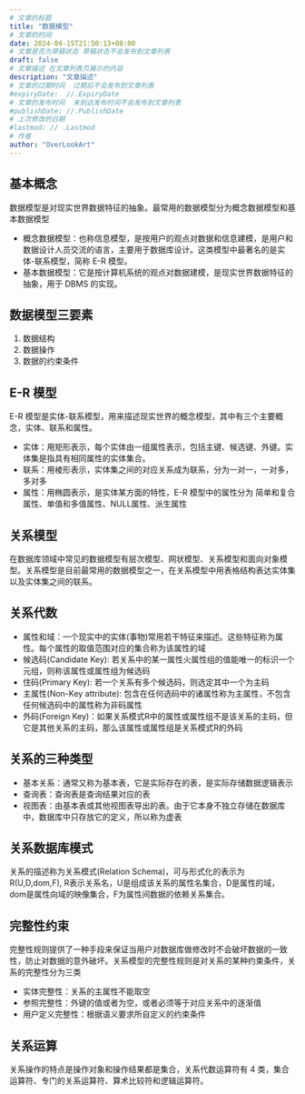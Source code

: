 ```yaml
---
# 文章的标题
title: "数据模型"
# 文章的时间
date: 2024-04-15T21:50:13+08:00
# 文章是否为草稿状态 草稿状态不会发布到文章列表
draft: false
# 文章描述 在文章列表页展示的内容
description: "文章描述"
# 文章的过期时间  过期后不会发布到文章列表
#expiryDate:  //.ExpiryDate
# 文章的发布时间  未到达发布时间不会发布到文章列表
#publishDate: //.PublishDate
# 上次修改的日期
#lastmod: // .Lastmod
# 作者
author: "OverLookArt"
---
```


## 基本概念

数据模型是对现实世界数据特征的抽象。最常用的数据模型分为概念数据模型和基本数据模型

* 概念数据模型：也称信息模型，是按用户的观点对数据和信息建模，是用户和数据设计人员交流的语言，主要用于数据库设计。这类模型中最著名的是实体-联系模型，简称 E-R 模型。
* 基本数据模型：它是按计算机系统的观点对数据建模，是现实世界数据特征的抽象，用于 DBMS 的实现。

## 数据模型三要素

1. 数据结构
2. 数据操作
3. 数据的约束条件

## E-R 模型

E-R 模型是实体-联系模型，用来描述现实世界的概念模型，其中有三个主要概念，实体、联系和属性。

* 实体：用矩形表示，每个实体由一组属性表示，包括主键、候选键、外键。实体集是指具有相同属性的实体集合。
* 联系：用棱形表示，实体集之间的对应关系成为联系，分为一对一，一对多，多对多
* 属性：用椭圆表示，是实体某方面的特性，E-R 模型中的属性分为 简单和复合属性、单值和多值属性、NULL属性、派生属性

## 关系模型

在数据库领域中常见的数据模型有层次模型、网状模型、关系模型和面向对象模型。关系模型是目前最常用的数据模型之一，在关系模型中用表格结构表达实体集以及实体集之间的联系。

## 关系代数

* 属性和域：一个现实中的实体(事物)常用若干特征来描述。这些特征称为属性。每个属性的取值范围对应的集合称为该属性的域 
* 候选码(Candidate Key): 若关系中的某一属性火属性组的值能唯一的标识一个元组，则称该属性或属性组为候选码
* 住码(Primary Key): 若一个关系有多个候选码，则选定其中一个为主码
* 主属性(Non-Key attribute): 包含在任何选码中的诸属性称为主属性，不包含任何候选码中的属性称为非码属性
* 外码(Foreign Key)：如果关系模式R中的属性或属性组不是该关系的主码，但它是其他关系的主码，那么该属性或属性组是关系模式R的外码

## 关系的三种类型

* 基本关系：通常又称为基本表，它是实际存在的表，是实际存储数据逻辑表示
* 查询表：查询表是查询结果对应的表
* 视图表：由基本表或其他视图表导出的表。由于它本身不独立存储在数据库中，数据库中只存放它的定义，所以称为虚表

## 关系数据库模式

关系的描述称为关系模式(Relation Schema)，可与形式化的表示为 R(U,D,dom,F), R表示关系名，U是组成该关系的属性名集合，D是属性的域，dom是属性向域的映像集合，F为属性间数据的依赖关系集合。

## 完整性约束

完整性规则提供了一种手段来保证当用户对数据库做修改时不会破坏数据的一致性，防止对数据的意外破坏。关系模型的完整性规则是对关系的某种约束条件，关系的完整性分为三类

* 实体完整性：关系的主属性不能取空
* 参照完整性：外键的值或者为空，或者必须等于对应关系中的逐渐值
* 用户定义完整性：根据语义要求所自定义的约束条件

## 关系运算

关系操作的特点是操作对象和操作结果都是集合，关系代数运算符有 4 类，集合运算符、专门的关系运算符、算术比较符和逻辑运算符。